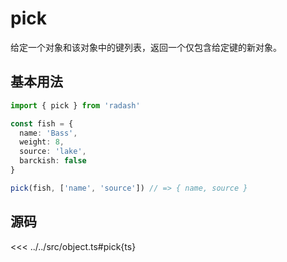 # pick 

给定一个对象和该对象中的键列表，返回一个仅包含给定键的新对象。

## 基本用法

```ts
import { pick } from 'radash'

const fish = {
  name: 'Bass',
  weight: 8,
  source: 'lake',
  barckish: false
}

pick(fish, ['name', 'source']) // => { name, source }
```

## 源码

<<< ../../src/object.ts#pick{ts}
